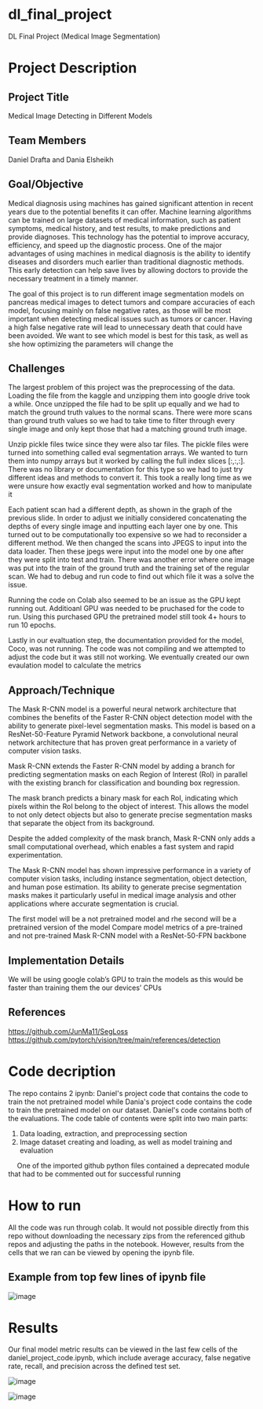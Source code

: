 # dl_final_project
DL Final Project (Medical Image Segmentation)

# Project Description
## Project Title
Medical Image Detecting in Different Models
## Team Members
Daniel Drafta and Dania Elsheikh
## Goal/Objective
Medical diagnosis using machines has gained significant attention in recent years due to the potential benefits it can offer. Machine learning algorithms can be trained on large datasets of medical information, such as patient symptoms, medical history, and test results, to make predictions and provide diagnoses. This technology has the potential to improve accuracy, efficiency, and speed up the diagnostic process. One of the major advantages of using machines in medical diagnosis is the ability to identify diseases and disorders much earlier than traditional diagnostic methods. This early detection can help save lives by allowing doctors to provide the necessary treatment in a timely manner.

The goal of this project is to run different image segmentation models on pancreas medical images to detect tumors and compare accuracies of each model, focusing mainly on false negative rates, as those will be most important when detecting medical issues such as tumors or cancer. Having a high false negative rate will lead to unnecessary death that could have been avoided. We want to see which model is best for this task, as well as she how optimizing the parameters will change the 
## Challenges
The largest problem of this project was the preprocessing of the data.
Loading the file from the kaggle and unzipping them into google drive took a while. Once unzipped the file had to be split up equally and we had to match the ground truth values to the normal scans. There were more scans than ground truth values so we had to take time to filter through every single image and only kept those that had a matching ground truth image.

Unzip pickle files twice since they were also tar files. The pickle files were  turned into something called eval segmentation arrays. We wanted to turn them into numpy arrays but it worked by calling the full index slices [:,:,:]. There was no library or documentation for this type so we had to just try different ideas and methods to convert it. This took a really long time as we were unsure how exactly eval segmentation worked and how to manipulate it

Each patient scan had a different depth, as shown in the graph of the previous slide. In order to adjust we initially considered concatenating the depths of every single image and inputting each layer one by one. This turned out to be computationally too expensive so we had to reconsider a different method. We then changed the scans into JPEGS to input into the data loader. Then these jpegs were input into the model one by one after they were split into test and train. There was another error where one image was put into the train of the ground truth and the training set of the regular scan. We had to debug and run code to find out which file it was a solve the issue.

Running the code on Colab also seemed to be an issue as the GPU kept running out. Additioanl GPU was needed to be pruchased for the code to run. Using this purchased GPU the pretrained model still took 4+ hours to run 10 epochs.

Lastly in our evaltuation step, the documentation provided for the model, Coco, was not running. The code was not compiling and we attempted to adjust the code but it was still not working. We eventually created our own evaulation model to calculate the metrics


 
## Approach/Technique
The Mask R-CNN model is a powerful neural network architecture that combines the benefits of the Faster R-CNN object detection model with the ability to generate pixel-level segmentation masks. This model is based on a ResNet-50-Feature Pyramid Network backbone, a convolutional neural network architecture that has proven great performance in a variety of computer vision tasks.

Mask R-CNN extends the Faster R-CNN model by adding a branch for predicting segmentation masks on each Region of Interest (RoI) in parallel with the existing branch for classification and bounding box regression.

The mask branch predicts a binary mask for each RoI, indicating which pixels within the RoI belong to the object of interest. This allows the model to not only detect objects but also to generate precise segmentation masks that separate the object from its background.

Despite the added complexity of the mask branch, Mask R-CNN only adds a small computational overhead, which enables a fast system and rapid experimentation.

The Mask R-CNN model has shown impressive performance in a variety of computer vision tasks, including instance segmentation, object detection, and human pose estimation. Its ability to generate precise segmentation masks makes it particularly useful in medical image analysis and other applications where accurate segmentation is crucial.

The first model will be a not pretrained model and rhe second will be a pretrained version of the model
Compare model metrics of a pre-trained and not pre-trained Mask R-CNN model with a ResNet-50-FPN backbone
## Implementation Details
We will be using google colab’s GPU to train the models as this would be faster than training them the our devices’ CPUs
## References
https://github.com/JunMa11/SegLoss
https://github.com/pytorch/vision/tree/main/references/detection

# Code decription
The repo contains 2 ipynb: Daniel's project code that contains the code to train the not pretrained model while Dania's project code contains the code to train the pretrained model on our dataset. 
Daniel's code contains both of the evaluations.
The code table of contents were split into two main parts: 
1. Data loading, extraction, and preprocessing section
2. Image dataset creating and loading, as well as model training and evaluation

&emsp; One of the imported github python files contained a deprecated module that had to be commented out for successful running

# How to run 
All the code was run through colab. It would not possible directly from this repo without downloading the necessary zips from the referenced github repos and adjusting the paths in the notebook. However, results from the cells that we ran can be viewed by opening the ipynb file. 

## Example from top few lines of ipynb file
![image](https://github.com/draftd01/dl_final_project/assets/60448623/e8a75dba-45eb-4037-9e1e-5b7f38f86be1)

# Results
Our final model metric results can be viewed in the last few cells of the daniel_project_code.ipynb, which include average accuracy, false negative rate, recall, and precision across the defined test set.

![image](https://github.com/draftd01/dl_final_project/assets/60448623/bc488500-b95a-4a57-9c89-2603fba05f29)

![image](https://github.com/draftd01/dl_final_project/assets/60448623/3ea1c83c-5d09-454f-a689-d2861d01edac)

